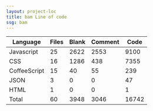 ```yaml
---
layout: project-loc
title: bam Line of code
ssg: bam
---
```

<div class="table-responsive">
<table class="table">
<thead><tr>
<th>Language</th>
<th>Files</th>
<th>Blank</th>
<th>Comment</th>
<th>Code</th>
</tr></thead><tbody>
<tr><td>Javascript</td><td> 25</td><td> 2622</td><td> 2553</td><td> 9100</td></tr>
<tr><td>CSS</td><td> 16</td><td> 1286</td><td> 438</td><td> 7355</td></tr>
<tr><td>CoffeeScript</td><td> 15</td><td> 40</td><td> 55</td><td> 239</td></tr>
<tr><td>JSON</td><td> 3</td><td> 0</td><td> 0</td><td> 47</td></tr>
<tr><td>HTML</td><td> 1</td><td> 0</td><td> 0</td><td> 1</td></tr>
<tr><td>Total</td><td>60</td><td>3948</td><td>3046</td><td>16742</td></tr>
</tbody></table></div>
